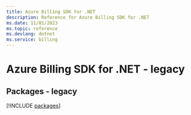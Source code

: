 ```yaml
---
title: Azure Billing SDK for .NET
description: Reference for Azure Billing SDK for .NET
ms.date: 11/01/2023
ms.topic: reference
ms.devlang: dotnet
ms.service: billing
---
```

# Azure Billing SDK for .NET - legacy
## Packages - legacy
[!INCLUDE [packages](billing-index.md)]
